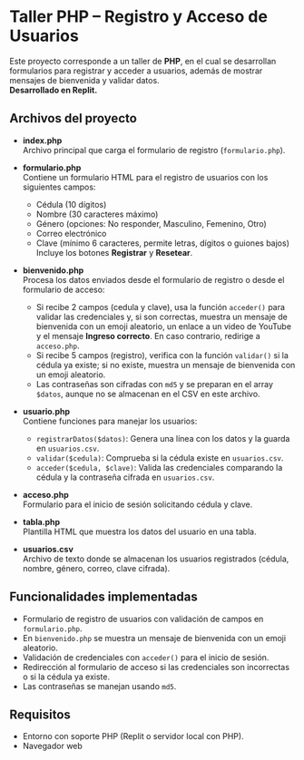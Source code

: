# Taller PHP – Registro y Acceso de Usuarios

Este proyecto corresponde a un taller de **PHP**, en el cual se desarrollan formularios para registrar y acceder a usuarios, además de mostrar mensajes de bienvenida y validar datos.  
**Desarrollado en Replit.**

## Archivos del proyecto

- **index.php**  
  Archivo principal que carga el formulario de registro (`formulario.php`).

- **formulario.php**  
  Contiene un formulario HTML para el registro de usuarios con los siguientes campos:  
  - Cédula (10 dígitos)  
  - Nombre (30 caracteres máximo)  
  - Género (opciones: No responder, Masculino, Femenino, Otro)  
  - Correo electrónico  
  - Clave (mínimo 6 caracteres, permite letras, dígitos o guiones bajos)  
  Incluye los botones **Registrar** y **Resetear**.

- **bienvenido.php**  
  Procesa los datos enviados desde el formulario de registro o desde el formulario de acceso:  
  - Si recibe 2 campos (cedula y clave), usa la función `acceder()` para validar las credenciales y, si son correctas, muestra un mensaje de bienvenida con un emoji aleatorio, un enlace a un video de YouTube y el mensaje **Ingreso correcto**. En caso contrario, redirige a `acceso.php`.  
  - Si recibe 5 campos (registro), verifica con la función `validar()` si la cédula ya existe; si no existe, muestra un mensaje de bienvenida con un emoji aleatorio.  
  - Las contraseñas son cifradas con `md5` y se preparan en el array `$datos`, aunque no se almacenan en el CSV en este archivo.

- **usuario.php**  
  Contiene funciones para manejar los usuarios:  
  - `registrarDatos($datos)`: Genera una línea con los datos y la guarda en `usuarios.csv`.  
  - `validar($cedula)`: Comprueba si la cédula existe en `usuarios.csv`.  
  - `acceder($cedula, $clave)`: Valida las credenciales comparando la cédula y la contraseña cifrada en `usuarios.csv`.

- **acceso.php**  
  Formulario para el inicio de sesión solicitando cédula y clave.

- **tabla.php**  
  Plantilla HTML que muestra los datos del usuario en una tabla.

- **usuarios.csv**  
  Archivo de texto donde se almacenan los usuarios registrados (cédula, nombre, género, correo, clave cifrada).

## Funcionalidades implementadas

- Formulario de registro de usuarios con validación de campos en `formulario.php`.  
- En `bienvenido.php` se muestra un mensaje de bienvenida con un emoji aleatorio.  
- Validación de credenciales con `acceder()` para el inicio de sesión.  
- Redirección al formulario de acceso si las credenciales son incorrectas o si la cédula ya existe.  
- Las contraseñas se manejan usando `md5`.

## Requisitos

- Entorno con soporte PHP (Replit o servidor local con PHP).  
- Navegador web 
